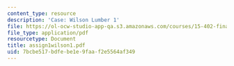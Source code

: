```yaml
---
content_type: resource
description: 'Case: Wilson Lumber 1'
file: https://ol-ocw-studio-app-qa.s3.amazonaws.com/courses/15-402-finance-theory-ii-spring-2003/7bcbe517bdfebe1e9faaf2e5564af349_assign1wilson1.pdf
file_type: application/pdf
resourcetype: Document
title: assign1wilson1.pdf
uid: 7bcbe517-bdfe-be1e-9faa-f2e5564af349
---
```

